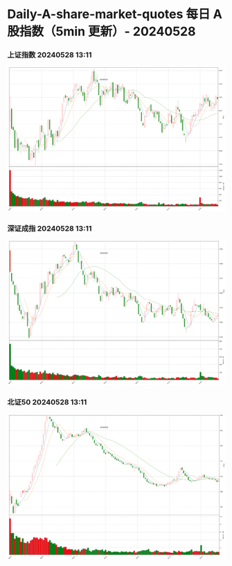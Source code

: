 
# Daily-A-share-market-quotes 每日 A 股指数（5min 更新）- 20240528

### 上证指数 20240528 13:11
![](./fig/2024/5/20240528-sh000001.png)

### 深证成指 20240528 13:11
![](./fig/2024/5/20240528-sz399001.png)

### 北证50 20240528 13:11
![](./fig/2024/5/20240528-bj899050.png)
